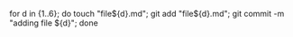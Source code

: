 for d in {1..6}; do touch "file${d}.md";
git add "file${d}.md"; git commit -m
"adding file ${d}"; done